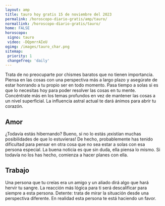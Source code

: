 ```yaml
---
layout: amp
title: tauro hoy gratis 15 de noviembre del 2023 
permalink: /horoscopo-diario-gratis/amp/tauro/
normallink: /horoscopo-diario-gratis/tauro/
home: FALSE
horoscopo:
 signo: tauro
 video: -DQpmrrAIeU
ogimg: /images/tauro_char.png
sitemap:
 priority: 1
 changefreq: 'daily'
---
```



Trata de no preocuparte por chismes baratos que no tienen importancia. Piensa en las cosas con una perspectiva más a largo plazo y asegúrate de estar honrando a tu propio ser en todo momento. Pasa tiempo a solas si es que lo necesitas hoy para poder resolver las cosas en tu mente. Concéntrate más en los temas profundos en vez de mantener las cosas a un nivel superficial. La influencia astral actual te dará ánimos para abrir tu corazón.

## Amor

¿Todavía estás hibernando? Bueno, si no lo estás ¡existían muchas posibilidades de que lo estuvieras! De hecho, probablemente has tenido dificultad para pensar en otra cosa que no sea estar a solas con esa persona especial. La buena noticia es que sin duda, ella piensa lo mismo. Si todavía no los has hecho, comienza a hacer planes con ella.

## Trabajo

Una persona que tu creías era un amigo y un aliado dirá algo que hará hervir tu sangre. La reacción más lógica para ti será descalificar para siempre a esta persona. Detente: trata de mirar la situación desde una perspectiva diferente. En realidad esta persona te está haciendo un favor.
